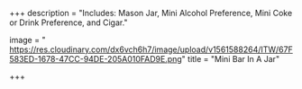 +++
description = "Includes: Mason Jar, Mini Alcohol Preference, Mini Coke or Drink Preference, and Cigar."

image = " https://res.cloudinary.com/dx6vch6h7/image/upload/v1561588264/ITW/67F583ED-1678-47CC-94DE-205A010FAD9E.png"
title = "Mini Bar In A Jar"

+++
